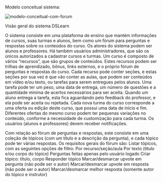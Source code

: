 Modelo conceitual sistema:

![modelo-conceitual-com-forum](https://user-images.githubusercontent.com/101358552/224450828-cc797150-92a8-4315-9371-492bf712d396.png)

Visão geral do sistema DSLearn

O sistema consiste em uma plataforma de ensino que mantém informações de cursos, suas turmas e alunos, bem como um fórum para perguntas e respostas sobre os conteúdos do curso. Os atores do sistema podem ser alunos e professores. Há também usuários administradores, que são os únicos autorizados a cadastrar cursos e turmas.
Um curso é composto de vários “recursos”, que são grupos de conteúdos. Estes recursos podem ser trilhas de aprendizado, bônus, links externos, e o próprio fórum de perguntas e respostas do curso. Cada recurso pode conter seções, e estas seções por sua vez é que vão conter as aulas, que podem ser conteúdos em vídeo e/ou texto, ou tarefas para serem entregues pelos alunos.
Uma tarefa pode ter um peso, uma data de entrega, um número de questões e a quantidade mínima de acertos necessários para ser aceita. Quando um aluno entrega a tarefa, esta fica aguardando pelo feedback do professor, e ela pode ser aceita ou rejeitada.
Cada nova turma do curso corresponde a uma oferta ou edição deste curso, que possui uma data de início e fim. Diferentes ofertas do mesmo curso podem ter pequenas variações no conteúdo, conforme a necessidade de customização para cada turma.
Os usuários (alunos e professores) devem receber notificações.

Com relação ao fórum de perguntas e respostas, este consiste em uma coleção de tópicos (com um título e a descrição da pergunta), e cada tópico pode ter várias respostas. Os requisitos gerais do fórum são:
Listar tópicos, com as seguintes opções de filtro:
Por recurso/seção/aula
Por texto (título e/ou corpo do tópico)
Perguntas feitas apenas pelo usuário logado
Criar tópico: título, corpo
Responder tópico
Marcar/desmarcar upvote em pergunta (não pode ser o autor)
Marcar/desmarcar upvote em resposta (não pode ser o autor)
Marcar/desmarcar melhor resposta (somente autor do tópico e instrutor)
